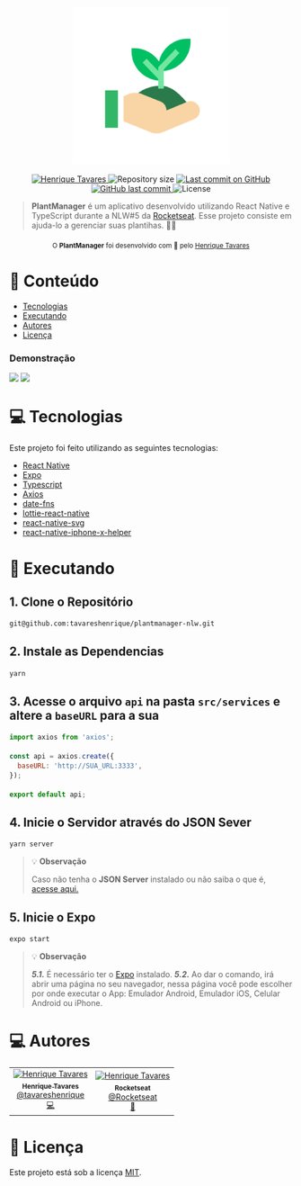 <p align="center">
   <img src="https://raw.githubusercontent.com/tavareshenrique/plantmanager-nlw/main/assets/icon.png" alt="MoveIt" width="280"/>
</p>

<p align="center">
   <a href="https://www.linkedin.com/in/tavareshenrique/">
      <img alt="Henrique Tavares" src="https://img.shields.io/badge/-Henrique Tavares-00C063?style=flat&logo=Linkedin&logoColor=white" />
   </a>
 <img alt="Repository size" src="https://img.shields.io/github/repo-size/tavareshenrique/plantmanager-nlw?color=00C063">

  <a aria-label="Last Commit" href="https://github.com/tavareshenrique/plantmanager-nlw/commits/master">
    <img alt="Last commit on GitHub" src="https://img.shields.io/github/last-commit/tavareshenrique/plantmanager-nlw?color=00C063">
  </a>
  <a href="https://github.com/tavareshenrique/plantmanager-nlw/commits/master">
    <img alt="GitHub last commit" src="https://img.shields.io/github/last-commit/tavareshenrique/plantmanager-nlw?color=00C063">
  </a>
  <img alt="License" src="https://img.shields.io/badge/license-MIT-00C063">
</p>

> <b>PlantManager</b> é um aplicativo desenvolvido utilizando React Native e TypeScript durante a NLW#5 da [Rocketseat](https://github.com/Rocketseat). Esse projeto consiste em ajuda-lo a gerenciar suas plantihas. 🌱💚

<div align="center">
  <sub>O <strong>PlantManager</strong> foi desenvolvido com 💚 pelo
    <a href="https://github.com/tavareshenrique">Henrique Tavares</a>
  </sub>
</div>

# :pushpin: Conteúdo

- [Tecnologias](#computer-tecnologias)
- [Executando](#construction_worker-executando)
- [Autores](#computer-autores)
- [Licença](#closed_book-licença)

### Demonstração

<div>
  <img src="https://github.com/tavareshenrique/plantmanager-nlw/blob/main/src/assets/previews/PM1.gif?raw=true" width="400" />
  <img src="https://github.com/tavareshenrique/plantmanager-nlw/blob/main/src/assets/previews/PM2.gif?raw=true" width="400" />
</div>

# :computer: Tecnologias

Este projeto foi feito utilizando as seguintes tecnologias:

- [React Native](https://reactnative.dev/)
- [Expo](https://expo.io/)
- [Typescript](https://www.typescriptlang.org/)
- [Axios](https://github.com/axios/axios)
- [date-fns](https://date-fns.org/)
- [lottie-react-native](https://github.com/lottie-react-native/lottie-react-native)
- [react-native-svg](https://github.com/react-native-svg/react-native-svg)
- [react-native-iphone-x-helper](https://github.com/ptelad/react-native-iphone-x-helper)

# :construction_worker: Executando

## 1. Clone o Repositório

```bash
git@github.com:tavareshenrique/plantmanager-nlw.git
```

## 2. Instale as Dependencias

```bash
yarn
```

## 3. Acesse o arquivo `api` na pasta `src/services` e altere a `baseURL` para a sua

```javascript
import axios from 'axios';

const api = axios.create({
  baseURL: 'http://SUA_URL:3333',
});

export default api;
```

## 4. Inicie o Servidor através do JSON Sever

```bash
yarn server
```

> 💡 **Observação**
>
> Caso não tenha o **JSON Server** instalado ou não saiba o que é, [acesse aqui.](https://github.com/typicode/json-server#getting-started)

## 5. Inicie o Expo

```bash
expo start
```

> 💡 **Observação**
>
> **_5.1._** É necessário ter o [Expo](https://docs.expo.io/get-started/installation/) instalado.
> **_5.2._** Ao dar o comando, irá abrir uma página no seu navegador, nessa página você pode escolher por onde executar o App: Emulador Android, Emulador iOS, Celular Android ou iPhone.

# :computer: Autores

<table>
  <tr>
    <td align="center">
      <a href="http://github.com/tavareshenrique/">
        <img src="https://avatars1.githubusercontent.com/u/27022914?v=4" width="100px;" alt="Henrique Tavares"/>
        <br />
        <sub>
          <b>Henrique Tavares</b>
        </sub>
       </a>
       <br />
       <a href="https://www.linkedin.com/in/tavareshenrique/" title="Linkedin">@tavareshenrique</a>
       <br />
       <a href="https://github.com/tavareshenrique/fastfeet-api/commits?author=tavareshenrique" title="Code">💻</a>
    </td>
    <td align="center">
      <a href="http://github.com/tavareshenrique/">
        <img src="https://avatars0.githubusercontent.com/u/28929274?s=200&v=4" width="100px;" alt="Henrique Tavares"/>
        <br />
        <sub>
          <b>Rocketseat</b>
        </sub>
       </a>
       <br />
       <a href="https://github.com/Rocketseat" title="Linkedin">@Rocketseat</a>
       <br />
       <a href="https://github.com/tavareshenrique/fastfeet-api/commits?author=tavareshenrique" title="Creators">🚀</a>
    </td>
  </tr>
</table>

# :closed_book: Licença

Este projeto está sob a licença [MIT](./LICENSE).
